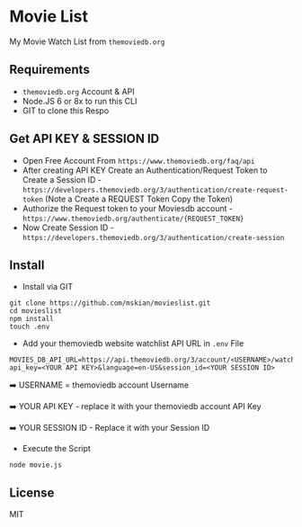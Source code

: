 # Movie List

<p>My Movie Watch List from <code>themoviedb.org</code></p>

## Requirements

- `themoviedb.org` Account & API
- Node.JS 6 or 8x to run this CLI
- GIT to clone this Respo

## Get API KEY & SESSION ID

- Open Free Account From `https://www.themoviedb.org/faq/api`
- After creating API KEY Create an Authentication/Request Token to Create a Session ID - `https://developers.themoviedb.org/3/authentication/create-request-token` (Note a Create a REQUEST Token Copy the Token)
- Authorize the Request token to your Moviesdb account - `https://www.themoviedb.org/authenticate/{REQUEST_TOKEN}`
- Now Create Session ID - `https://developers.themoviedb.org/3/authentication/create-session`

## Install

- Install via GIT

```
git clone https://github.com/mskian/movieslist.git
cd movieslist
npm install
touch .env
```

- Add your themoviedb website watchlist API URL in `.env` File

```
MOVIES_DB_API_URL=https://api.themoviedb.org/3/account/<USERNAME>/watchlist/movies?api_key=<YOUR API KEY>&language=en-US&session_id=<YOUR SESSION ID>
```

➡️ USERNAME = themoviedb account Username
 
➡️ YOUR API KEY - replace it with your themoviedb account API Key

➡️ YOUR SESSION ID - Replace it with your Session ID


- Execute the Script

```
node movie.js
```

## License

MIT
